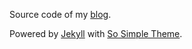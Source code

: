 Source code of my [blog](http://fnasimbd.github.io).

Powered by [Jekyll](http://jekyllrb.com/) with [So Simple Theme](http://mmistakes.github.io/so-simple-theme/). 

